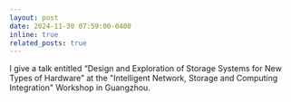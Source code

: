 ```yaml
---
layout: post
date: 2024-11-30 07:59:00-0400
inline: true
related_posts: true
---
```


I give a talk entitled “Design and Exploration of Storage Systems for New Types of Hardware” at the "Intelligent Network, Storage and Computing Integration" Workshop in Guangzhou.